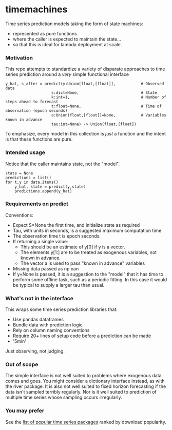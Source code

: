 # timemachines
Time series prediction models taking the form of state machines:

- represented as pure functions
- where the caller is expected to maintain the state...
- so that this is ideal for lambda deployment at scale.  

### Motivation
This repo attempts to standardize a variety of disparate approaches to time series prediction around a *very* simple functional interface

    y_hat, s_after = predict(y:Union[float,[float]],           # Observed data
                        s:dict=None,                           # State
                        k:int=1,                               # Number of steps ahead to forecast
                        t:float=None,                          # Time of observation (epoch seconds)
                        a:Union(float,[float])=None,           # Variables known in advance
                        tau:int=None) -> Union(float,[float])  
    
To emphasize, every model in this collection is *just* a function and the intent is that these functions are pure. 

### Intended usage
Notice that the caller maintains state, not the "model".

    state = None
    predictions = list()
    for t,y in data.items()
        y_hat, state = predict(y,state)
        predictions.append(y_hat)
    
### Requirements on predict
Conventions:

- Expect S=None the first time, and initialize state as required
- Tau, with units in seconds, is a suggested maximum computation time
- The observation time t is epoch seconds. 
- If returning a single value:
     - This should be an estimate of y[0] if y is a vector. 
     - The elements y[1:] are to be treated as exogenous variables, not known in advance. 
     - The vector a is used to pass "known in advance" variables
- Missing data passed as np.nan
- If y=None is passed, it is a suggestion to the "model" that it has time to perform some
      offline task, such as a periodic fitting. In this case it would be typical to supply a
      larger tau than usual. 
   

### What's not in the interface
This wraps some time series prediction libraries that:

 - Use pandas dataframes
 - Bundle data with prediction logic
 - Rely on column naming conventions 
 - Require 20+ lines of setup code before a prediction can be made
 - '5min' 

Just observing, not judging. 

### Out of scope
The simple interface is not well suited to problems where exogenous data comes and goes. You might consider a dictionary interface instead, as with the river package. It is also not well suited to fixed horizon forecasting if the data isn't sampled terribly regularly. Nor is it well suited to prediction of multiple time series whose sampling occurs irregularly. 

### You may prefer
See the [list of popular time series packages](https://www.microprediction.com/blog/popular-timeseries-packages) ranked by download popularity. 

